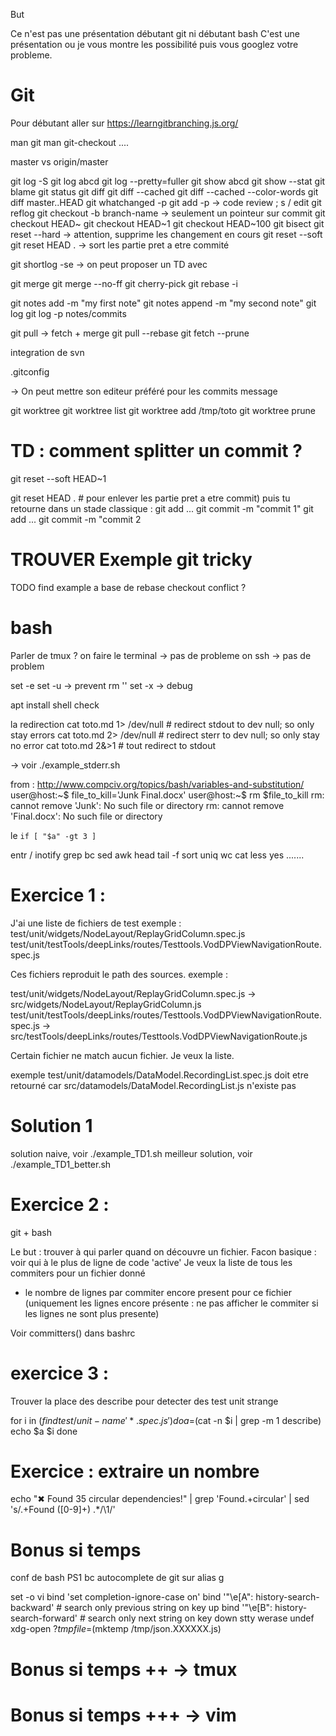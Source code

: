 But

Ce n'est pas une présentation débutant git ni débutant bash
C'est une présentation ou je vous montre les possibilité
puis vous googlez votre probleme.


# Git

Pour débutant aller sur https://learngitbranching.js.org/

man git
man git-checkout
....

master vs origin/master

git log -S
git log abcd
git log --pretty=fuller
git show abcd
git show --stat
git blame
git status
git diff
git diff --cached
git diff --cached --color-words
git diff master..HEAD
git whatchanged -p
git add -p -> code review ; s / edit
git reflog
git checkout -b branch-name -> seulement un pointeur sur commit
git checkout HEAD~
git checkout HEAD~1
git checkout HEAD~100
git bisect
git reset --hard -> attention, supprime les changement en cours
git reset --soft
git reset HEAD . -> sort les partie pret a etre commité

git shortlog -se -> on peut proposer un TD avec

git merge
git merge --no-ff
git cherry-pick
git rebase -i

git notes add -m "my first note"
git notes append -m "my second note"
git log
git log -p notes/commits

git pull -> fetch + merge
git pull --rebase
git fetch --prune

integration de svn

.gitconfig

-> On peut mettre son editeur préféré pour les commits message

git worktree
git worktree list
git worktree add /tmp/toto
git worktree prune


# TD : comment splitter un commit ?
git reset --soft HEAD~1

git reset HEAD . # pour enlever les partie pret a etre commit)
puis tu retourne dans un stade classique :
git add ...
git commit -m "commit 1"
git add ...
git commit -m "commit 2

# TROUVER Exemple git tricky

TODO find example a base de rebase checkout conflict ?


# bash

Parler de tmux ?
on faire le terminal -> pas de probleme
on ssh -> pas de problem

set -e
set -u -> prevent rm ''
set -x -> debug

apt install shell check

la redirection
cat toto.md 1> /dev/null # redirect stdout to dev null; so only stay errors
cat toto.md 2> /dev/null # redirect sterr to dev null; so only stay no error
cat toto.md 2&>1 # tout redirect to stdout

-> voir ./example_stderr.sh


from : http://www.compciv.org/topics/bash/variables-and-substitution/
user@host:~$ file_to_kill='Junk Final.docx'
user@host:~$ rm $file_to_kill
rm: cannot remove 'Junk': No such file or directory
rm: cannot remove 'Final.docx': No such file or directory

le `if [ "$a" -gt 3 ]`

entr / inotify
grep
bc
sed
awk
head
tail -f
sort
uniq
wc
cat
less
yes
.......

# Exercice 1 :

J'ai une liste de fichiers de test exemple :
test/unit/widgets/NodeLayout/ReplayGridColumn.spec.js
test/unit/testTools/deepLinks/routes/Testtools.VodDPViewNavigationRoute.spec.js

Ces fichiers reproduit le path des sources.
exemple :

test/unit/widgets/NodeLayout/ReplayGridColumn.spec.js -> src/widgets/NodeLayout/ReplayGridColumn.js
test/unit/testTools/deepLinks/routes/Testtools.VodDPViewNavigationRoute.spec.js -> src/testTools/deepLinks/routes/Testtools.VodDPViewNavigationRoute.js

Certain fichier ne match aucun fichier.
Je veux la liste.

exemple
test/unit/datamodels/DataModel.RecordingList.spec.js doit etre retourné car
src/datamodels/DataModel.RecordingList.js n'existe pas

# Solution 1

solution naive, voir ./example_TD1.sh
meilleur solution, voir ./example_TD1_better.sh


# Exercice 2 :
git + bash

Le but : trouver à qui parler quand on découvre un fichier. Facon basique : voir qui à le plus de ligne de code 'active'
Je veux la liste de tous les commiters pour un fichier donné
- le nombre de lignes par commiter encore present pour ce fichier
(uniquement les lignes encore présente : ne pas afficher le commiter si les lignes ne sont plus presente)

Voir committers() dans bashrc

# exercice 3 :
Trouver la place des describe pour detecter des test unit strange


for i in $(find test/unit -name '*.spec.js')
do
  a=$(cat -n $i | grep -m 1 describe)
  echo $a $i
done

# Exercice : extraire un nombre
echo "✖ Found 35 circular dependencies!" | grep 'Found.\+circular' | sed 's/.\+Found \([0-9]\+\) .*/\1/'


# Bonus si temps
conf de bash
PS1
bc
autocomplete de git sur alias g

set -o vi
bind 'set completion-ignore-case on'
bind '"\e[A": history-search-backward' # search only previous string on key up
bind '"\e[B": history-search-forward' # search only next string on key down
stty werase undef
xdg-open
$?
tmpfile=$(mktemp /tmp/json.XXXXXX.js)

# Bonus si temps ++ -> tmux
# Bonus si temps +++ -> vim
